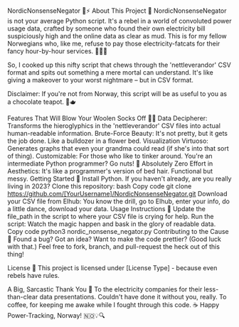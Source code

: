 NordicNonsenseNegator 🐍⚡
About This Project 🚀
NordicNonsenseNegator is not your average Python script. It's a rebel in a world of convoluted power usage data, crafted by someone who found their own electricity bill suspiciously high and the online data as clear as mud. This is for my fellow Norwegians who, like me, refuse to pay those electricity-fatcats for their fancy hour-by-hour services. 💸🐱‍👤

So, I cooked up this nifty script that chews through the 'nettleverandor' CSV format and spits out something a mere mortal can understand. It's like giving a makeover to your worst nightmare – but in CSV format.

Disclaimer: If you're not from Norway, this script will be as useful to you as a chocolate teapot. 🍫🫖

Features That Will Blow Your Woolen Socks Off 🧦💥
Data Decipherer: Transforms the hieroglyphics in the 'nettleverandor' CSV files into actual human-readable information.
Brute-Force Beauty: It's not pretty, but it gets the job done. Like a bulldozer in a flower bed.
Visualization Virtuoso: Generates graphs that even your grandma could read (if she's into that sort of thing).
Customizable: For those who like to tinker around. You're an intermediate Python programmer? Go nuts! 🥜
Absolutely Zero Effort in Aesthetics: It's like a programmer's version of bed hair. Functional but messy.
Getting Started 🚦
Install Python. If you haven't already, are you really living in 2023?
Clone this repository:
bash
Copy code
git clone https://github.com/[YourUsername]/NordicNonsenseNegator.git
Download your CSV file from Elhub: You know the drill, go to Elhub, enter your info, do a little dance, download your data.
Usage Instructions 📖
Update the file_path in the script to where your CSV file is crying for help.
Run the script: Watch the magic happen and bask in the glory of readable data.
Copy code
python3 nordic_nonsense_negator.py
Contributing to the Cause 🤝
Found a bug? Got an idea? Want to make the code prettier? (Good luck with that.) Feel free to fork, branch, and pull-request the heck out of this thing!

License 📜
This project is licensed under [License Type] - because even rebels have rules.

A Big, Sarcastic Thank You 👏
To the electricity companies for their less-than-clear data presentations. Couldn't have done it without you, really.
To coffee, for keeping me awake while I fought through this code. ☕
Happy Power-Tracking, Norway! 🇳🇴💡🔍
